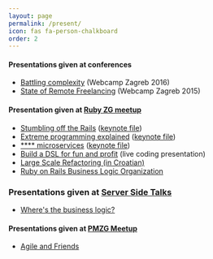 ```yaml
---
layout: page
permalink: /present/
icon: fas fa-person-chalkboard
order: 2
---
```


#### Presentations given at conferences

* [Battling complexity](https://www.youtube.com/watch?v=UzWxrIaL0xM&t=13s) (Webcamp Zagreb 2016)
* [State of Remote Freelancing](https://www.youtube.com/watch?v=g9UgPsdP9vI) (Webcamp Zagreb 2015)

#### Presentation given at [Ruby ZG meetup](https://www.meetup.com/rubyzg/)
* [Stumbling off the Rails](../presentations/files/stumbling_off_the_rails.pdf)
    ([keynote file](../presentations/files/stumbling_off_the_rails.key))
* [Extreme programming explained](../presentations/files/extreme_programming.pdf)
    ([keynote file](../presentations/files/extreme_programming.key))
* [**** microservices](../presentations/files/microservices.pdf)
    ([keynote file](../presentations/files/microservices.key))
* [Build a DSL for fun and profit](https://github.com/radanskoric/presentations/tree/master/building_dsls)
    (live coding presentation)
* [Large Scale Refactoring (in Croatian)](../presentations/large_refactoring)
* [Ruby on Rails Business Logic Organization](../presentations/ror_business_logic)

### Presentations given at [Server Side Talks](https://www.meetup.com/Infinum-Server-Side-Talks/)
* [Where's the business logic?](../presentations/business_logic)


#### Presentations given at [PMZG Meetup](https://www.meetup.com/PMZG-Project-Product-Management-Zagreb/)
* [Agile and Friends](../presentations/agile_and_friends)
